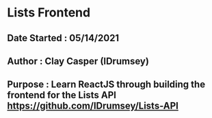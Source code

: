 # Lists Frontend

## Date Started : 05/14/2021

## Author : Clay Casper (IDrumsey)

## Purpose : Learn ReactJS through building the frontend for the Lists API https://github.com/IDrumsey/Lists-API
